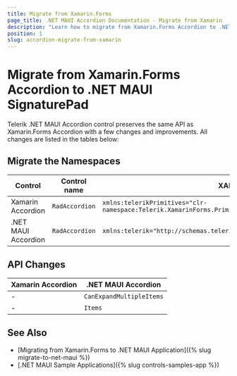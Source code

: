 ```yaml
---
title: Migrate from Xamarin.Forms
page_title: .NET MAUI Accordion Documentation - Migrate from Xamarin
description: "Learn how to migrate from Xamarin.Forms Accordion to .NET MAUI Accordion control."
position: 1
slug: accordion-migrate-from-xamarin
---
```


# Migrate from Xamarin.Forms Accordion to .NET MAUI SignaturePad

Telerik .NET MAUI Accordion control preserves the same API as Xamarin.Forms Accordion with a few changes and improvements. All changes are listed in the tables below:

## Migrate the Namespaces

| Control | Control name | XAML Namespcace | C# Namespace|
| --------------- | --------------- | --------------- | --------------- |
| Xamarin Accordion | `RadAccordion` | `xmlns:telerikPrimitives="clr-namespace:Telerik.XamarinForms.Primitives;assembly=Telerik.XamarinForms.Primitives"` | `using Telerik.XamarinForms.Primitives;` | 
| .NET MAUI Accordion | `RadAccordion` | `xmlns:telerik="http://schemas.telerik.com/2022/xaml/maui"` | `using Telerik.Maui.Controls;` |

## API Changes

| Xamarin Accordion | .NET MAUI Accordion |
| ------------- | --------------- |
| - | `CanExpandMultipleItems` |
| - | `Items` |

## See Also

* [Migrating from Xamarin.Forms to .NET MAUI Application]({% slug migrate-to-net-maui %})
* [.NET MAUI Sample Applications]({% slug controls-samples-app %})

